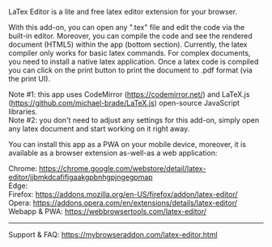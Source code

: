 LaTex Editor is a lite and free latex editor extension for your browser.

With this add-on, you can open any ".tex" file and edit the code via the built-in editor. Moreover, you can compile the code and see the rendered document (HTML5) within the app (bottom section). Currently, the latex compiler only works for basic latex commands. For complex documents, you need to install a native latex application. Once a latex code is compiled you can click on the print button to print the document to .pdf format (via the print UI).

Note #1: this app uses CodeMirror (https://codemirror.net/) and LaTeX.js (https://github.com/michael-brade/LaTeX.js) open-source JavaScript libraries.  
Note #2: you don't need to adjust any settings for this add-on, simply open any latex document and start working on it right away.

You can install this app as a PWA on your mobile device, moreover, it is available as a browser extension as-well-as a web application:

Chrome: https://chrome.google.com/webstore/detail/latex-editor/jjbmkdcafifjgaakgpbnhgpjngegpmap  
Edge:  
Firefox: https://addons.mozilla.org/en-US/firefox/addon/latex-editor/  
Opera: https://addons.opera.com/en/extensions/details/latex-editor/  
Webapp & PWA: https://webbrowsertools.com/latex-editor/  

--------------------------------------------------------------

Support & FAQ: https://mybrowseraddon.com/latex-editor.html  
